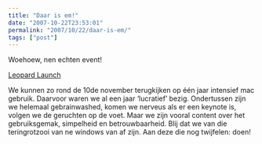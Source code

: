 ```yaml
---
title: "Daar is em!"
date: "2007-10-22T23:53:01"
permalink: "2007/10/22/daar-is-em/"
tags: ["post"]
---
```

Woehoew, nen echten event!

[Leopard Launch](http://www.lab9.be/nl/nieuws-2.htm?item=48 "http://www.lab9.be/nl/nieuws-2.htm?item=48")

We kunnen zo rond de 10de november terugkijken op één jaar intensief mac gebruik. Daarvoor waren we al een jaar ‘lucratief’ bezig. Ondertussen zijn we helemaal gebrainwashed, komen we nerveus als er een keynote is, volgen we de geruchten op de voet. Maar we zijn vooral content over het gebruiksgemak, simpelheid en betrouwbaarheid. Blij dat we van die teringrotzooi van ne windows van af zijn. Aan deze die nog twijfelen: doen!
